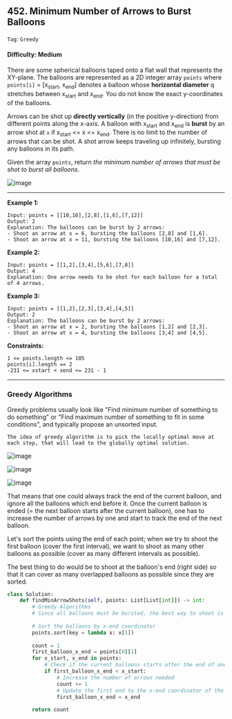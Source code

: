 ## 452. Minimum Number of Arrows to Burst Balloons

```Tag```: ```Greedy```

#### Difficulty: Medium

There are some spherical balloons taped onto a flat wall that represents the XY-plane. The balloons are represented as a 2D integer array ```points``` where ```points[i]``` = [x<sub>start</sub>, x<sub>end</sub>] denotes a balloon whose __horizontal diameter__ q  stretches between x<sub>start</sub> and x<sub>end</sub>. You do not know the exact y-coordinates of the balloons.

Arrows can be shot up __directly vertically__ (in the positive y-direction) from different points along the x-axis. A balloon with x<sub>start</sub> and x<sub>end</sub> is __burst__ by an arrow shot at ```x``` if x<sub>start</sub> <= x <= x<sub>end</sub>. There is no limit to the number of arrows that can be shot. A shot arrow keeps traveling up infinitely, bursting any balloons in its path.

Given the array ```points```, return _the minimum number of arrows that must be shot to burst all balloons_.

![image](https://user-images.githubusercontent.com/35042430/210689167-df8dd1c6-83b9-4eb3-9989-bc5f02f671b0.png)

---

__Example 1:__
```
Input: points = [[10,16],[2,8],[1,6],[7,12]]
Output: 2
Explanation: The balloons can be burst by 2 arrows:
- Shoot an arrow at x = 6, bursting the balloons [2,8] and [1,6].
- Shoot an arrow at x = 11, bursting the balloons [10,16] and [7,12].
```

__Example 2:__
```
Input: points = [[1,2],[3,4],[5,6],[7,8]]
Output: 4
Explanation: One arrow needs to be shot for each balloon for a total of 4 arrows.
```

__Example 3:__
```
Input: points = [[1,2],[2,3],[3,4],[4,5]]
Output: 2
Explanation: The balloons can be burst by 2 arrows:
- Shoot an arrow at x = 2, bursting the balloons [1,2] and [2,3].
- Shoot an arrow at x = 4, bursting the balloons [3,4] and [4,5].
```

__Constraints:__
```
1 <= points.length <= 105
points[i].length == 2
-231 <= xstart < xend <= 231 - 1
```

---

### Greedy Algorithms

Greedy problems usually look like "Find minimum number of something to do something" or "Find maximum number of something to fit in some conditions", and typically propose an unsorted input.

    The idea of greedy algorithm is to pick the locally optimal move at each step, that will lead to the globally optimal solution.

![image](https://leetcode.com/problems/minimum-number-of-arrows-to-burst-balloons/solutions/288049/Figures/452/balloons.png)

![image](https://leetcode.com/problems/minimum-number-of-arrows-to-burst-balloons/solutions/288049/Figures/452/arrows.png)

![image](https://leetcode.com/problems/minimum-number-of-arrows-to-burst-balloons/solutions/288049/Figures/452/sorted.png)

That means that one could always track the end of the current balloon, and ignore all the balloons which end before it. Once the current balloon is ended (= the next balloon starts after the current balloon), one has to increase the number of arrows by one and start to track the end of the next balloon.

Let's sort the points using the end of each point; when we try to shoot the first balloon (cover the first interval), we want to shoot as many other balloons as possible (cover as many different intervals as possible).

The best thing to do would be to shoot at the balloon's end (right side) so that it can cover as many overlapped balloons as possible since they are sorted.

```Python
class Solution:
    def findMinArrowShots(self, points: List[List[int]]) -> int:
        # Greedy Algorithms
        # Since all balloons must be bursted, the best way to shoot is the very right end of each balloon to get the overlapses
        
        # Sort the balloons by x-end coordinator
        points.sort(key = lambda x: x[1])
        
        count = 1
        first_balloon_x_end = points[0][1]
        for x_start, x_end in points:
            # Check if the current balloons starts after the end of another one
            if first_balloon_x_end < x_start:
                # Increase the number of arrows needed
                count += 1
                # Update the first end to the x-end coordinator of the current balloon
                first_balloon_x_end = x_end
        
        return count
```
